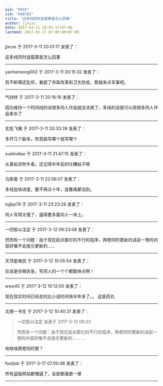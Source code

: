 ```yaml
---
aid: "9025"
zid: "690783"
title: "这多线同时连载算是怎么回事"
author: jjscss
date: 2017-03-11 20:01:17+07:00
lastmod: 2017-03-17 07:00:00+07:00
---
```


jjscss 于 2017-3-11 20:01:17 发表了：

这多线同时连载算是怎么回事

---

yanhansong002 于 2017-3-11 20:15:32 发表了：

剪不断理还乱呗，看腻了市政改革和卫生防疫，那就来点军事吧。

---

气持样 于 2017-3-11 20:16:18 发表了：

因为维持一个时间线的话很多同人作品就没法用了，多线的话就可以用很多同人作品来水了

---

玄色飞猪 于 2017-3-11 20:33:39 发表了：

多开几个副本，有思路写哪个就写哪个

---

xuelindiao 于 2017-3-11 21:47:15 发表了：

从善如流吹牛者。还记得半年前的吐糟帖子嘛

---

乌索普 于 2017-3-11 22:56:07 发表了：

多线加快进度，要不再过十年，连番禺都没到。

---

iojjbp78 于 2017-3-11 23:23:26 发表了：

同人写得太慢了，逼得要多篇同人一块上。

---

一切皆以注定 于 2017-3-12 09:23:08 发表了：

然而有一个问题：由于现在起点那烂的不行的程序，两卷同时更新的话前一卷的内容好像不会提示更新的……

---

天顶星难民 于 2017-3-12 10:05:54 发表了：

应该是存稿告急，写同人的一个个都勤快点啊！

---

wwz45 于 2017-3-12 10:12:00 发表了：

现在现实时间已经走的比小说时间快半年多了。。 这是药丸

---

北境一书生 于 2017-3-12 10:40:31 发表了：

> 一切皆以注定 发表于 2017-3-12 09:23
>
> 然而有一个问题：由于现在起点那烂的不行的程序，两卷同时更新的话前一卷的内容好像不会提示更新的…… ...

啥啥啥两卷同时更？

---

footjob 于 2017-3-17 07:00:48 发表了：

所有盗版网站都懵逼了，全部都漏更一章

---
